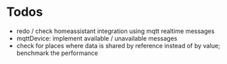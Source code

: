 # Todos
- redo / check homeassistant integration using mqtt realtime messages
- mqttDevice: implement available / unavailable messages
- check for places where data is shared by reference instead of by value; benchmark the performance